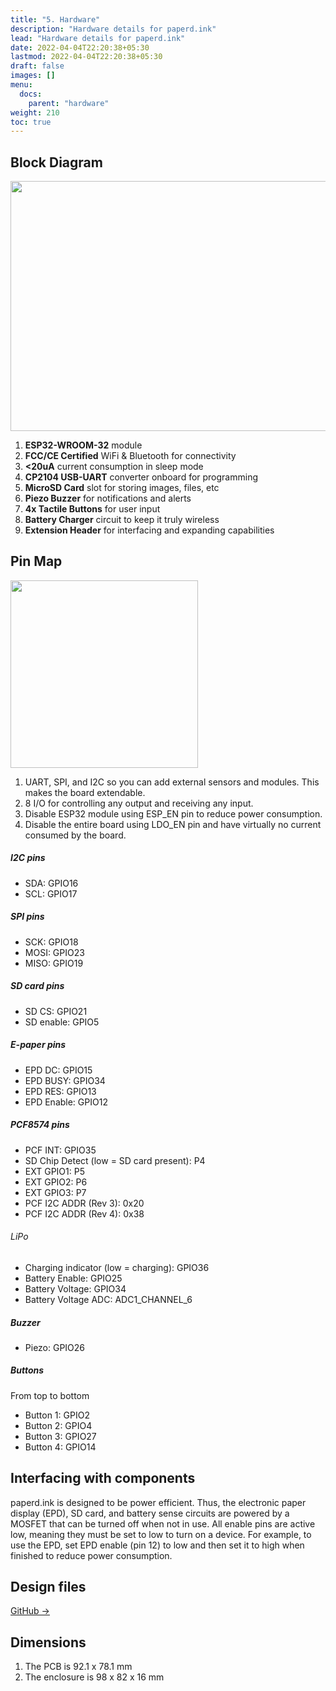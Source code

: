 ```yaml
---
title: "5. Hardware"
description: "Hardware details for paperd.ink"
lead: "Hardware details for paperd.ink"
date: 2022-04-04T22:20:38+05:30
lastmod: 2022-04-04T22:20:38+05:30
draft: false
images: []
menu:
  docs:
    parent: "hardware"
weight: 210
toc: true
---
```

## Block Diagram
<img src="/images/paperd.ink_rev4_labels.png" width="600" height="400">

1. **ESP32-WROOM-32** module
2. **FCC/CE Certified** WiFi & Bluetooth for connectivity
3. **<20uA** current consumption in sleep mode
4. **CP2104 USB-UART** converter onboard for programming
5. **MicroSD Card** slot for storing images, files, etc
6. **Piezo Buzzer** for notifications and alerts
7. **4x Tactile Buttons** for user input
8. **Battery Charger** circuit to keep it truly wireless
9. **Extension Header** for interfacing and expanding capabilities

## Pin Map
<img src="/images/paperd.ink_pinout.png" width="300">

1. UART, SPI, and I2C so you can add external sensors and modules. This makes the board extendable.
2. 8 I/O for controlling any output and receiving any input.
3. Disable ESP32 module using ESP_EN pin to reduce power consumption.
4. Disable the entire board using LDO_EN pin and have virtually no current consumed by the board.

##### I2C pins
- SDA: GPIO16
- SCL: GPIO17

##### SPI pins
- SCK: GPIO18
- MOSI: GPIO23
- MISO: GPIO19

##### SD card pins
- SD CS: GPIO21
- SD enable: GPIO5

##### E-paper pins
- EPD DC: GPIO15
- EPD BUSY: GPIO34
- EPD RES: GPIO13
- EPD Enable: GPIO12

##### PCF8574 pins
- PCF INT: GPIO35
- SD Chip Detect (low = SD card present): P4
- EXT GPIO1: P5
- EXT GPIO2: P6
- EXT GPIO3: P7
- PCF I2C ADDR (Rev 3): 0x20
- PCF I2C ADDR (Rev 4): 0x38

###### LiPo
- Charging indicator (low = charging): GPIO36
- Battery Enable: GPIO25
- Battery Voltage: GPIO34
- Battery Voltage ADC: ADC1_CHANNEL_6

##### Buzzer
- Piezo: GPIO26

##### Buttons
From top to bottom
- Button 1: GPIO2
- Button 2: GPIO4
- Button 3: GPIO27
- Button 4: GPIO14

## Interfacing with components
paperd.ink is designed to be power efficient. Thus, the electronic paper display (EPD), SD card, and battery sense circuits are powered by a MOSFET that can be turned off when not in use. All enable pins are active low, meaning they must be set to low to turn on a device. For example, to use the EPD, set EPD enable (pin 12) to low and then set it to high when finished to reduce power consumption.

## Design files
[GitHub →](https://github.com/paperdink/paperd.ink_hw)

## Dimensions
1. The PCB is 92.1 x 78.1 mm
2. The enclosure is 98 x 82 x 16 mm

